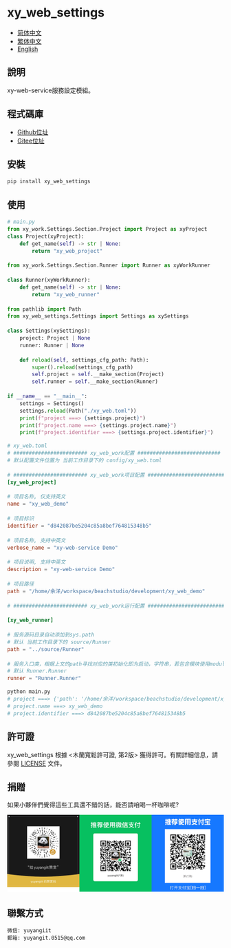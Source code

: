 <!--
 * @Author: 余洋 yuyangit.0515@qq.com
 * @Date: 2024-10-18 13:02:22
 * @LastEditors: 余洋 yuyangit.0515@qq.com
 * @LastEditTime: 2024-10-21 20:06:30
 * @FilePath: /xy_web_settings/readme/README_zh_TW.md
 * @Description: 这是默认设置,请设置`customMade`, 打开koroFileHeader查看配置 进行设置: https://github.com/OBKoro1/koro1FileHeader/wiki/%E9%85%8D%E7%BD%AE
-->
# xy_web_settings

- [简体中文](README_zh_CN.md)
- [繁体中文](README_zh_TW.md)
- [English](README_en.md)

## 說明

xy-web-service服務設定模組。

## 程式碼庫

- <a href="https://github.com/xy-web-service/xy_web_settings.git" target="_blank">Github位址</a>  
- <a href="https://gitee.com/xy-web-service/xy_web_settings.git" target="_blank">Gitee位址</a>

## 安裝

```bash
pip install xy_web_settings
```

## 使用


```python
# main.py
from xy_work.Settings.Section.Project import Project as xyProject
class Project(xyProject):
    def get_name(self) -> str | None:
        return "xy_web_project"

from xy_work.Settings.Section.Runner import Runner as xyWorkRunner

class Runner(xyWorkRunner):
    def get_name(self) -> str | None:
        return "xy_web_runner"

from pathlib import Path
from xy_web_settings.Settings import Settings as xySettings

class Settings(xySettings):
    project: Project | None
    runner: Runner | None

    def reload(self, settings_cfg_path: Path):
        super().reload(settings_cfg_path)
        self.project = self.__make_section(Project)
        self.runner = self.__make_section(Runner)

if __name__ == "__main__":
    settings = Settings()
    settings.reload(Path("./xy_web.toml"))
    print(f"project ===> {settings.project}")
    print(f"project.name ===> {settings.project.name}")
    print(f"project.identifier ===> {settings.project.identifier}")
```
```toml
# xy_web.toml
# ######################## xy_web_work配置 ###########################
# 默认配置文件位置为 当前工作目录下的 config/xy_web.toml

# ######################## xy_web_work项目配置 ###########################
[xy_web_project]

# 项目名称, 仅支持英文
name = "xy_web_demo"

# 项目标识
identifier = "d842087be5204c85a8bef764815348b5"

# 项目名称, 支持中英文
verbose_name = "xy-web-service Demo"

# 项目说明, 支持中英文
description = "xy-web-service Demo"

# 项目路径
path = "/home/余洋/workspace/beachstudio/development/xy_web_demo"

# ######################## xy_web_work运行配置 ###########################

[xy_web_runner]

# 服务源码目录自动添加到sys.path 
# 默认 当前工作目录下的 source/Runner
path = "../source/Runner"

# 服务入口类，根据上文的path寻找对应的类初始化即为启动，字符串，若包含模块使用module.class根据importlib引入
# 默认 Runner.Runner
runner = "Runner.Runner"

```

```bash
python main.py
# project ===> {'path': '/home/余洋/workspace/beachstudio/development/xy_web_demo', 'name': 'xy_web_demo', 'verbose_name': 'xy-web-service Demo', 'identifier': 'd842087be5204c85a8bef764815348b5', 'description': 'xy-web-service Demo'}
# project.name ===> xy_web_demo
# project.identifier ===> d842087be5204c85a8bef764815348b5
```

## 許可證
xy_web_settings 根據 <木蘭寬鬆許可證, 第2版> 獲得許可。有關詳細信息，請參閱 [LICENSE](../LICENSE) 文件。


## 捐贈

如果小夥伴們覺得這些工具還不錯的話，能否請咱喝一杯咖啡呢?  

![Pay-Total](./Pay-Total.png)

## 聯繫方式

```
微信: yuyangiit
郵箱: yuyangit.0515@qq.com
```